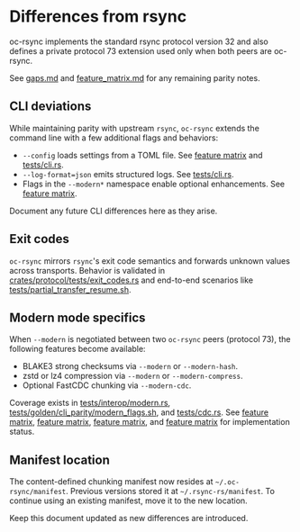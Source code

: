 # Differences from rsync

oc-rsync implements the standard rsync protocol version 32 and also defines a
private protocol 73 extension used only when both peers are oc-rsync.

See [gaps.md](gaps.md) and [feature_matrix.md](feature_matrix.md) for any remaining parity notes.

## CLI deviations

While maintaining parity with upstream `rsync`, `oc-rsync` extends the command
line with a few additional flags and behaviors:

- `--config` loads settings from a TOML file.
  See [feature matrix](feature_matrix.md#--config) and
  [tests/cli.rs](../tests/cli.rs).
- `--log-format=json` emits structured logs.
  See [tests/cli.rs](../tests/cli.rs).
- Flags in the `--modern*` namespace enable optional enhancements.
  See [feature matrix](feature_matrix.md#--modern).

Document any future CLI differences here as they arise.

## Exit codes

`oc-rsync` mirrors `rsync`'s exit code semantics and forwards unknown values
across transports. Behavior is validated in
[crates/protocol/tests/exit_codes.rs](../crates/protocol/tests/exit_codes.rs)
and end-to-end scenarios like
[tests/partial_transfer_resume.sh](../tests/partial_transfer_resume.sh).

## Modern mode specifics

When `--modern` is negotiated between two `oc-rsync` peers (protocol 73), the
following features become available:

- BLAKE3 strong checksums via `--modern` or `--modern-hash`.
- zstd or lz4 compression via `--modern` or `--modern-compress`.
- Optional FastCDC chunking via `--modern-cdc`.

Coverage exists in [tests/interop/modern.rs](../tests/interop/modern.rs),
[tests/golden/cli_parity/modern_flags.sh](../tests/golden/cli_parity/modern_flags.sh),
and [tests/cdc.rs](../tests/cdc.rs). See
[feature matrix](feature_matrix.md#--modern),
[feature matrix](feature_matrix.md#--modern-compress),
[feature matrix](feature_matrix.md#--modern-hash), and
[feature matrix](feature_matrix.md#--modern-cdc) for implementation status.

## Manifest location

The content-defined chunking manifest now resides at `~/.oc-rsync/manifest`.
Previous versions stored it at `~/.rsync-rs/manifest`. To continue using an
existing manifest, move it to the new location.

Keep this document updated as new differences are introduced.
